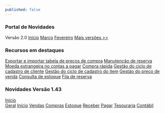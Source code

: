 ```yaml
---
published: false
---
```


<!--[Useall M2](~/2.0/manual_m2/manual_principal.md)-->

### Portal de Novidades 
Versão 2.0 
[Início](~/index.md) 
[Março](~/2.0/versao_2021/mes03_21.md)
[Fevereiro](~/2.0/versao_2021/mes02_21.md)
[Mais versões >>](~/2.0/historico_versoes.md)


<!--
### Evoluções previstas 
   - [Evoluções](~/2.0/Futuras_novidades/novas_evolucoes.md)
-->

### Recursos em destaques

[Exportar e importar tabela de preços de compra](~/2.0/Novidades_destaque/exporta_importa_preco_compra.md)
[Manutenção de reserva](~/2.0/Novidades_destaque/manutencao_reserva.md)
[Moeda estrangeira no contas a pagar](~/2.0/Novidades_destaque/moedaEstrangeira_contasPagar.md)
[Compra rápida](~/2.0/Novidades_destaque/compra_rapida.md)
[Gestão do ciclo de cadastro de cliente](~/2.0/Novidades_destaque/gestao_cliente.md)
[Gestão do ciclo de cadastro do item](~/2.0/Novidades_destaque/gestao_item.md)
[Gestão do preço de venda](~/2.0/Novidades_destaque/gestao_preco_venda.md)
[Consulta de estoque](~/2.0/Novidades_destaque/consulta_estoque.md)
[Fila de reserva](~/2.0/Novidades_destaque/fila_reserva.md)


### Novidades Versão 1.43

[Início](~/1.43/index.md)  
[Geral](~/1.43/geral.md)
[Início](~/1.43/inicio.md)
[Vendas](~/1.43/vendas.md)
[Compras](~/1.43/compras.md)
[Estoque](~/1.43/estoque.md)
[Receber](~/1.43/receber.md)
[Pagar](~/1.43/pagar.md)
[Tesouraria](~/1.43/tesouraria.md)
[Contábil](~/1.43/contabil.md)
 


